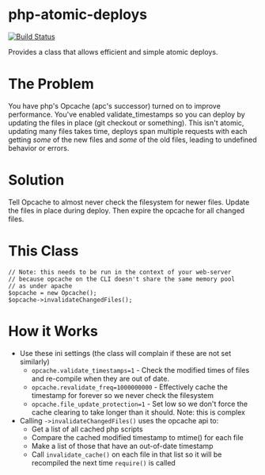 php-atomic-deploys
==================
[![Build
Status](https://travis-ci.org/iFixit/php-atomic-deploys.svg?branch=master)](https://travis-ci.org/iFixit/php-atomic-deploys)

Provides a class that allows efficient and simple atomic deploys.

The Problem
===========
You have php's Opcache (apc's successor) turned on to improve performance.
You've enabled validate_timestamps so you can deploy by updating the files in
place (git checkout or something). This isn't atomic, updating many files takes
time, deploys span multiple requests with each getting *some* of the new files
and *some* of the old files, leading to undefined behavior or errors.

Solution
========
Tell Opcache to almost never check the filesystem for newer files. Update the
files in place during deploy. Then expire the opcache for all changed files.

This Class
==========

    // Note: this needs to be run in the context of your web-server
    // because opcache on the CLI doesn't share the same memory pool
    // as under apache
    $opcache = new Opcache();
    $opcache->invalidateChangedFiles();

How it Works
============
* Use these ini settings (the class will complain if these are not set
  similarly)
  * `opcache.validate_timestamps=1` - Check the modified times of files and
    re-compile when they are out of date.
  * `opcache.revalidate_freq=1000000000` - Effectively cache the timestamp
    for forever so we never check the filesystem
  * `opcache.file_update_protection=1` - Set low so we don't force the
    cache clearing to take longer than it should. Note: this is complex
* Calling `->invalidateChangedFiles()` uses the opcache api to:
   * Get a list of all cached php scripts
   * Compare the cached modified timestamp to mtime() for each file
   * Make a list of those that have an out-of-date timestamp
   * Call `invalidate_cache()` on each file in that list so it will be
     recompiled the next time `require()` is called
